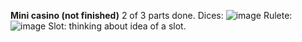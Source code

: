 **Mini casino (not finished)**
2 of 3 parts done.
Dices: 
![image](https://github.com/Attty/Vlad777/assets/127392399/4cf24f8b-641a-4860-8ea6-ea5ca9d95c4f)
Rulete:
![image](https://github.com/Attty/Vlad777/assets/127392399/5b7d59a6-32e5-4403-ba33-46e2401cfbbf)
Slot:
thinking about idea of a slot.

